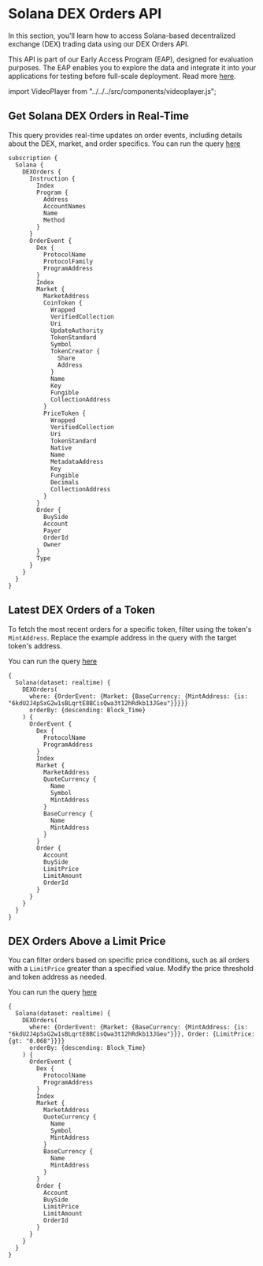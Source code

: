 # Solana DEX Orders API

In this section, you'll learn how to access Solana-based decentralized exchange (DEX) trading data using our DEX Orders API.

This API is part of our Early Access Program (EAP), designed for evaluation purposes. The EAP enables you to explore the data and integrate it into your applications for testing before full-scale deployment. Read more [here](https://docs.bitquery.io/docs/graphql/dataset/EAP/).

<head>
<meta name="title" content="Solana DEX Orders API | Access Raydium, Jupiter Data"/>
<meta name="description" content="Retrieve on-chain liquidity pool and trading pair data from Solana-based DEXs like Raydium and Jupiter using our DEX Orders API."/>
<meta name="keywords" content="Solana DEX Orders API, Solana DEX Orders Python API, Solana DEX Orders Token API, Solana DEX Orders NFT API, DEX Orders Scan API, DEX Orders API Docs, Solana Web3 API, Solana Blockchain API"/>
<meta name="robots" content="index, follow"/>
<meta http-equiv="Content-Type" content="text/html; charset=utf-8"/>
<meta name="language" content="English"/>

<!-- Open Graph / Facebook -->
<meta property="og:type" content="website" />
<meta property="og:title" content="Solana DEX Orders API | Access Raydium, Jupiter Data" />
<meta property="og:description" content="Retrieve on-chain liquidity pool and trading pair data from Solana-based DEXs like Raydium and Jupiter using our DEX Orders API." />

<!-- Twitter -->
<meta property="twitter:card" content="summary_large_image" />
<meta property="twitter:title" content="Solana DEX Orders API | Access Raydium, Jupiter Data" />
<meta property="twitter:description" content="Retrieve on-chain liquidity pool and trading pair data from Solana-based DEXs like Raydium and Jupiter using our DEX Orders API." />
</head>

import VideoPlayer from "../../../src/components/videoplayer.js";

## Get Solana DEX Orders in Real-Time

This query provides real-time updates on order events, including details about the DEX, market, and order specifics. You can run the query [here](https://ide.bitquery.io/Copy-of-Solana-DEX-trades-API)

```
subscription {
  Solana {
    DEXOrders {
      Instruction {
        Index
        Program {
          Address
          AccountNames
          Name
          Method
        }
      }
      OrderEvent {
        Dex {
          ProtocolName
          ProtocolFamily
          ProgramAddress
        }
        Index
        Market {
          MarketAddress
          CoinToken {
            Wrapped
            VerifiedCollection
            Uri
            UpdateAuthority
            TokenStandard
            Symbol
            TokenCreator {
              Share
              Address
            }
            Name
            Key
            Fungible
            CollectionAddress
          }
          PriceToken {
            Wrapped
            VerifiedCollection
            Uri
            TokenStandard
            Native
            Name
            MetadataAddress
            Key
            Fungible
            Decimals
            CollectionAddress
          }
        }
        Order {
          BuySide
          Account
          Payer
          OrderId
          Owner
        }
        Type
      }
    }
  }
}

```

## Latest DEX Orders of a Token

To fetch the most recent orders for a specific token, filter using the token's `MintAddress`. Replace the example address in the query with the target token's address.

You can run the query [here](https://ide.bitquery.io/Latest-DEXOrders-for-token-on-Solana)

```
{
  Solana(dataset: realtime) {
    DEXOrders(
      where: {OrderEvent: {Market: {BaseCurrency: {MintAddress: {is: "6kdU2J4pSxG2w1sBLqrtE8BCisQwa3t12hRdkb13JGeu"}}}}}
      orderBy: {descending: Block_Time}
    ) {
      OrderEvent {
        Dex {
          ProtocolName
          ProgramAddress
        }
        Index
        Market {
          MarketAddress
          QuoteCurrency {
            Name
            Symbol
            MintAddress
          }
          BaseCurrency {
            Name
            MintAddress
          }
        }
        Order {
          Account
          BuySide
          LimitPrice
          LimitAmount
          OrderId
        }
      }
    }
  }
}

```

## DEX Orders Above a Limit Price

You can filter orders based on specific price conditions, such as all orders with a `LimitPrice` greater than a specified value. Modify the price threshold and token address as needed.

You can run the query [here](https://ide.bitquery.io/LimitPrice-DEXOrders-for-token-on-Solana)

```
{
  Solana(dataset: realtime) {
    DEXOrders(
      where: {OrderEvent: {Market: {BaseCurrency: {MintAddress: {is: "6kdU2J4pSxG2w1sBLqrtE8BCisQwa3t12hRdkb13JGeu"}}}, Order: {LimitPrice: {gt: "0.068"}}}}
      orderBy: {descending: Block_Time}
    ) {
      OrderEvent {
        Dex {
          ProtocolName
          ProgramAddress
        }
        Index
        Market {
          MarketAddress
          QuoteCurrency {
            Name
            Symbol
            MintAddress
          }
          BaseCurrency {
            Name
            MintAddress
          }
        }
        Order {
          Account
          BuySide
          LimitPrice
          LimitAmount
          OrderId
        }
      }
    }
  }
}

```
